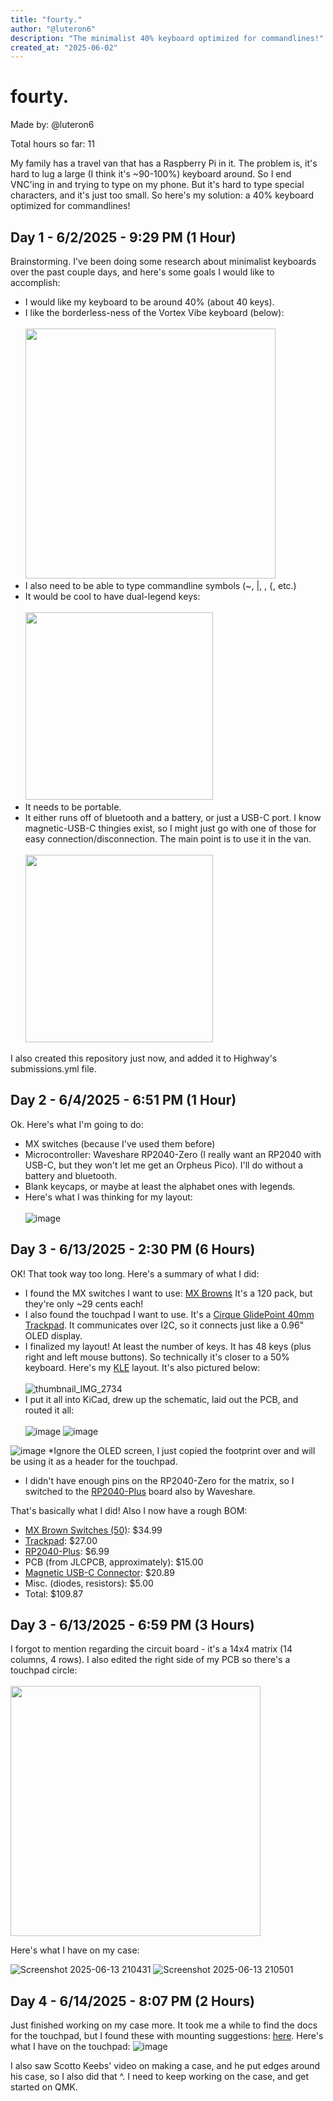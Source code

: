 ```yaml
---
title: "fourty."
author: "@luteron6"
description: "The minimalist 40% keyboard optimized for commandlines!"
created_at: "2025-06-02"
---
```


# fourty.
Made by: @luteron6

Total hours so far: 11

My family has a travel van that has a Raspberry Pi in it. The problem is, it's hard to lug a large (I think it's ~90-100%) keyboard around. So I end VNC'ing in and trying to type on my phone. But it's hard to type special characters, and it's just too small. So here's my solution: a 40% keyboard optimized for commandlines!

## Day 1 - 6/2/2025 - 9:29 PM (1 Hour)
Brainstorming. I've been doing some research about minimalist keyboards over the past couple days, and here's some goals I would like to accomplish:
* I would like my keyboard to be around 40% (about 40 keys).
* I like the borderless-ness of the Vortex Vibe keyboard (below):
<br><br><img src="https://github.com/user-attachments/assets/bf35f647-32d7-4b06-b914-c52262b52ddd" width=400><br>
* I also need to be able to type commandline symbols (~, |, \, {, etc.)
* It would be cool to have dual-legend keys:
<br><br><img src="https://github.com/user-attachments/assets/65966a85-20fa-430b-98d7-715df4d4fc41" width=300)><br>
* It needs to be portable.
* It either runs off of bluetooth and a battery, or just a USB-C port. I know magnetic-USB-C thingies exist, so I might just go with one of those for easy connection/disconnection. The main point is to use it in the van.
<br><br><img src="https://github.com/user-attachments/assets/91808b54-2500-4993-b6ed-938798d9d94f" width=300><br>

I also created this repository just now, and added it to Highway's submissions.yml file.

## Day 2 - 6/4/2025 - 6:51 PM (1 Hour)
Ok. Here's what I'm going to do:
* MX switches (because I've used them before)
* Microcontroller: Waveshare RP2040-Zero (I really want an RP2040 with USB-C, but they won't let me get an Orpheus Pico). I'll do without a battery and bluetooth.
* Blank keycaps, or maybe at least the alphabet ones with legends.
* Here's what I was thinking for my layout:
<br><br>![image](https://github.com/user-attachments/assets/a609f38b-804f-4d06-a92d-54c89d59f983)

## Day 3 - 6/13/2025 - 2:30 PM (6 Hours)
OK! That took way too long. Here's a summary of what I did:
* I found the MX switches I want to use: [MX Browns](https://www.amazon.com/Glorious-PC-Gaming-Race-Switches/dp/B0716ZNZ1P/) It's a 120 pack, but they're only ~29 cents each!
* I also found the touchpad I want to use. It's a [Cirque GlidePoint 40mm Trackpad](https://shop.beekeeb.com/product/40mm-cirque-glidepoint-circle-trackpad-module-diy-kit-for-split-mechanical-keyboard/). It communicates over I2C, so it connects just like a 0.96" OLED display.
* I finalized my layout! At least the number of keys. It has 48 keys (plus right and left mouse buttons). So technically it's closer to a 50% keyboard. Here's my [KLE](https://www.keyboard-layout-editor.com/##@_css=%2F@font-face%20%7B%0D%0A%20%20font-family%2F:%20'Zain'%2F%3B%0D%0A%20%20src%2F:%20url('https%2F:%2F%2F%2F%2Fraw.githubusercontent.com%2F%2Fgoogle%2F%2Ffonts%2F%2Fmain%2F%2Fofl%2F%2Fzain%2F%2FZain-Regular.ttf')%20format('truetype')%2F%3B%0D%0A%20%20font-style%2F:%20normal%2F%3B%0D%0A%20%20font-weight%2F:%20400%2F%3B%0D%0A%7D%0D%0A%0D%0A.keylabel0,%20.keylabel1,%20.keylabel2,%20.keylabel3,%20.keylabel4,%20.keylabel5,%20.keylabel6,%20.keylabel7,%20.keylabel8,%20.keylabel9,%20.keylabel010,%20.keylabel11,%20.keylabel12%7B%0D%0A%20%20font-family%2F:%20'Zain',%20sans-serif%2F%3B%0D%0A%20%20font-size%2F:%2016px%2F%3B%0D%0A%7D%3B&@_w:1.25%3B&=Esc%0A~%0A%0A%7C&=Q%0A%0A%0A!&=W%0A%0A%0A%2F@&=E%0A%0A%0A%23&=R%0A%0A%0A$&=T%0A%0A%0A%25&=Y%0A%0A%0A%5E&=U%0A%0A%0A%2F&&=I%0A%0A%0A*&=O%0A%0A%0A(&=P%0A%0A%0A)&=%7B%0A%5B&=%7D%0A%5D&=Back%3Cbr%3ESpace&_x:1&a:7%3B&=&=%3B&@_a:4&w:1.5%3B&=Tab&=A%0A%0A%0A1&=S%0A%0A%0A2&=D%0A%0A%0A3&_n:true%3B&=F%0A%0A%0A4&=G%0A%0A%0A5&=H%0A%0A%0A6&_n:true%3B&=J%0A%0A%0A7&=K%0A%0A%0A8&=L%0A%0A%0A9&=%2F:%0A%2F%3B%0A%0A0&=%22%0A'%0A%0A%60&_w:1.75%3B&=Enter%3B&@_w:2%3B&=Shift&=Z%0A%0A%0A-&=X%0A%0A%0A%2F_&=C%0A%0A%0A%2F=&=V%0A%0A%0A+&=B&=N&=M&=%3C%0A,&=%3E%0A.&=%3F%0A%2F%2F%0A%0A%5C&_w:1.75%3B&=Shift%3B&@_w:1.25%3B&=CTRL&_a:7&w:1.25%3B&=%3Ci%20class%2F='fa%20fa-windows'%3E%3C%2F%2Fi%3E&_a:4%3B&=Alt&_a:7&w:6.25%3B&=&_a:4&w:1.25%3B&=Fn&_a:7%3B&=%3Ci%20class%2F='fa%20fa-angle-left'%3E%3C%2F%2Fi%3E&=%3Ci%20class%2F='fa%20fa-angle-down'%3E%3C%2F%2Fi%3E&=%3Ci%20class%2F='fa%20fa-angle-up'%3E%3C%2F%2Fi%3E&=%3Ci%20class%2F='fa%20fa-angle-right'%3E%3C%2F%2Fi%3E) layout. It's also pictured below:
<br><br>![thumbnail_IMG_2734](https://github.com/user-attachments/assets/4dfe4553-f8e0-468e-8ab8-0c279b4a3334)<br>
* I put it all into KiCad, drew up the schematic, laid out the PCB, and routed it all: <br><br>![image](https://github.com/user-attachments/assets/aa047285-44d8-42da-ac96-26366a9425db)
![image](https://github.com/user-attachments/assets/ff33e6e3-d298-44e9-9b62-bd664b33b378)

![image](https://github.com/user-attachments/assets/565fe0f1-a46f-45b2-8187-1429881fd1a7)
*Ignore the OLED screen, I just copied the footprint over and will be using it as a header for the touchpad.

* I didn't have enough pins on the RP2040-Zero for the matrix, so I switched to the [RP2040-Plus](https://www.waveshare.com/wiki/RP2040-Plus#Pinout_Definition) board also by Waveshare.

That's basically what I did! Also I now have a rough BOM:
* [MX Brown Switches (50)](https://www.amazon.com/Glorious-PC-Gaming-Race-Switches/dp/B0716ZNZ1P/): $34.99
* [Trackpad](https://shop.beekeeb.com/product/40mm-cirque-glidepoint-circle-trackpad-module-diy-kit-for-split-mechanical-keyboard/): $27.00
* [RP2040-Plus](https://www.waveshare.com/rp2040-plus.htm?sku=23503): $6.99
* PCB (from JLCPCB, approximately): $15.00
* [Magnetic USB-C Connector](https://www.amazon.com/Magnetic-DuHeSin-Straight-Transfer-Thunderbolt/dp/B0BMX53FF9/ref=sr_1_2_sspa?sr=8-2-spons&sp_csd=d2lkZ2V0TmFtZT1zcF9hdGY): $20.89
* Misc. (diodes, resistors): $5.00
* Total: $109.87

## Day 3 - 6/13/2025 - 6:59 PM (3 Hours)
I forgot to mention regarding the circuit board - it's a 14x4 matrix (14 columns, 4 rows). I also edited the right side of my PCB so there's a touchpad circle:
<br><br><img src="https://github.com/user-attachments/assets/c26290d1-7a1e-446e-a06e-92974a0da497" width=400><br>

Here's what I have on my case: 

![Screenshot 2025-06-13 210431](https://github.com/user-attachments/assets/33b6fc2a-e193-4304-89c9-865cdf22ac2c)
![Screenshot 2025-06-13 210501](https://github.com/user-attachments/assets/f716db27-1315-4e71-88b9-e92dbf669b67)

## Day 4 - 6/14/2025 - 8:07 PM (2 Hours)
Just finished working on my case more. It took me a while to find the docs for the touchpad, but I found these with mounting suggestions: [here](https://www.dropbox.com/scl/fi/fl600un1qv1cupbfjng95/GP-DS-170409-TM035035-SPI-I2C-PINN-Trackpad-Spec.pdf?rlkey=1pl0tw13air87pt92mkj72igx&e=1&dl=0).
Here's what I have on the touchpad: ![image](https://github.com/user-attachments/assets/901a1ba2-836d-44ca-8848-cbbf6932dda7)

I also saw Scotto Keebs' video on making a case, and he put edges around his case, so I also did that ^. I need to keep working on the case, and get started on QMK.

